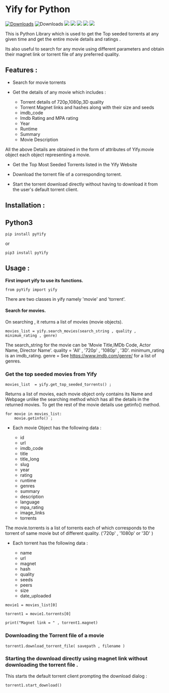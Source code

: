 Yify for Python
===============

[![Downloads](https://pepy.tech/badge/pyYify)](https://pepy.tech/project/pyYify) ![Downloads](https://pepy.tech/badge/pyYify/week)  [![](https://img.shields.io/github/languages/code-size/nateshmbhat/pyYify.svg?style=plastic)](https://github.com/nateshmbhat/pyYify)  [![](https://img.shields.io/github/license/nateshmbhat/pyYify?style=plastic)](https://github.com/nateshmbhat/pyYify) [![](https://img.shields.io/pypi/v/pyYify.svg?style=plastic)](https://github.com/nateshmbhat/pyYify) [![](https://img.shields.io/github/languages/top/nateshmbhat/pyYify.svg?style=plastic)](https://github.com/nateshmbhat/pyYify) [![](https://img.shields.io/badge/author-nateshmbhat-blue.svg)](https://github.com/nateshmbhat)


This is Python Library which is used to get the Top seeded torrents at
any given time and get the entire movie details and ratings .

Its also useful to search for any movie using different parameters and
obtain their magnet link or torrent file of any preferred quality.

Features :
----------

* Search for movie torrents

* Get the details of any movie which includes :

   * Torrent details of 720p,1080p,3D quality
   * Torrent Magnet links and hashes along with their size and seeds
   * imdb_code
   * Imdb Rating and MPA rating
   * Year
   * Runtime
   * Summary
   * Movie Description

All the above Details are obtained in the form of attributes of
Yify.movie object each object representing a movie.

* Get the Top Most Seeded Torrents listed in the Yify Website

* Download the torrent file of a corresponding torrent.

* Start the torrent download directly without having to download it from the user's default torrent client.


Installation :
--------------

Python3
-------

```pip
pip install pyYify
```

or

```pip
pip3 install pyYify
```


## Usage :

**First import yify to use its functions.**

```python3
from pyYify import yify
```

There are two classes in yify namely 'movie' and 'torrent'.


#### Search for movies.

On searching , it returns a list of movies (movie objects).

```python3
movies_list = yify.search_movies(search_string , quality , minimum_rating , genre)
```

The search_string for the movie can be 'Movie Title,IMDb Code, Actor
Name, Director Name'. quality = 'All' , '720p' , '1080p' , '3D'.
minimum_rating is an imdb_rating. genre = See
https://www.imdb.com/genre/ for a list of genres.


### Get the top seeded movies from Yify


```python3
movies_list  = yify.get_top_seeded_torrents() ;
```

Returns a list of movies, each movie object only contains its Name and
Webpage unlike the searching method which has all the details in the
returned movies. To get the rest of the movie details use getinfo()
method.

```python3
for movie in movies_list:
    movie.getinfo() ;
```


* Each movie Object has the following data :

    * id
    * url
    * imdb\_code
    * title
    * title\_long
    * slug
    * year
    * rating
    * runtime
    * genres
    * summary
    * description
    * language
    * mpa\_rating
    * image\_links
    * torrents


The movie.torrents is a list of torrents each of which corresponds to
the torrent of same movie but of different quality. ('720p' , '1080p' or
'3D' )

* Each torrent has the following data :

   * name
   * url
   * magnet
   * hash
   * quality
   * seeds
   * peers
   * size
   * date_uploaded



```python3
movie1 = movies_list[0] 

torrent1 = movie1.torrents[0]

print("Magnet link = " , torrent1.magnet)
```

### Downloading the Torrent file of a movie


```python3
torrent1.download_torrent_file( savepath , filename )
```

### Starting the download directly using magnet link without downloading the torrent file .

This starts the default torrent client prompting the download dialog :

```python3
torrent1.start_download()
```

